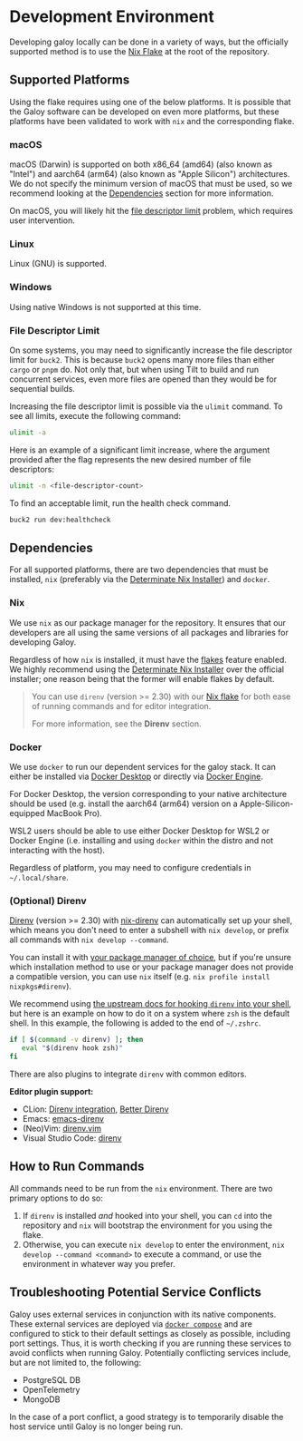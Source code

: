 # Development Environment

Developing galoy locally can be done in a variety of ways, but the officially supported method is to use the [Nix Flake](../flake.nix)
at the root of the repository.

## Supported Platforms

Using the flake requires using one of the below platforms.
It is possible that the Galoy software can be developed on even more platforms, but these platforms have
been validated to work with `nix` and the corresponding flake.

### macOS

macOS (Darwin) is supported on both x86_64 (amd64) (also known as "Intel") and aarch64 (arm64) (also known as
"Apple Silicon") architectures.
We do not specify the minimum version of macOS that must be used, so we recommend looking at the [Dependencies](#dependences)
section for more information.

On macOS, you will likely hit the [file descriptor limit](#file-descriptor-limit) problem, which requires user intervention.

### Linux

Linux (GNU) is supported.

### Windows

Using native Windows is not supported at this time.

### File Descriptor Limit

On some systems, you may need to significantly increase the file descriptor limit for `buck2`.
This is because `buck2` opens many more files than either `cargo` or `pnpm` do.
Not only that, but when using Tilt to build and run concurrent services, even more files are opened than they would be for sequential builds.

Increasing the file descriptor limit is possible via the `ulimit` command.
To see all limits, execute the following command:

```bash
ulimit -a
```

Here is an example of a significant limit increase, where the argument provided after the flag represents the new desired number of file descriptors:

```bash
ulimit -n <file-descriptor-count>
```

To find an acceptable limit, run the health check command.

```bash
buck2 run dev:healthcheck
```

## Dependencies

For all supported platforms, there are two dependencies that must be installed, `nix` (preferably via the [Determinate Nix Installer](https://github.com/DeterminateSystems/nix-installer)) and `docker`.

### Nix

We use `nix` as our package manager for the repository.
It ensures that our developers are all using the same versions of all packages and libraries for developing Galoy.

Regardless of how `nix` is installed, it must have the [flakes](https://nixos.wiki/wiki/Flakes) feature enabled.
We highly recommend using the [Determinate Nix Installer](https://github.com/DeterminateSystems/nix-installer) over the
official installer; one reason being that the former will enable flakes by default.

> You can use `direnv` (version >= 2.30) with our [Nix flake](../flake.nix) for both ease of running commands
> and for editor integration.
>
> For more information, see the **Direnv** section.

### Docker

We use `docker` to run our dependent services for the galoy stack.
It can either be installed via [Docker Desktop](https://www.docker.com/products/docker-desktop/) or
directly via [Docker Engine](https://docs.docker.com/engine/).

For Docker Desktop, the version corresponding to your native architecture should be used (e.g. install the aarch64
(arm64) version on a Apple-Silicon-equipped MacBook Pro).

WSL2 users should be able to use either Docker Desktop for WSL2 or Docker Engine (i.e. installing and using
`docker` within the distro and not interacting with the host).

Regardless of platform, you may need to configure credentials in `~/.local/share`.

### (Optional) Direnv

[Direnv](https://direnv.net/) (version >= 2.30) with [nix-direnv](https://github.com/nix-community/nix-direnv) can
automatically set up  your shell, which means you don't need to enter a subshell with `nix develop`, or prefix all
commands with `nix develop --command`.

You can install it with [your package manager of choice](https://direnv.net/docs/installation.html), but if you're
unsure which installation method to use or your package manager does not provide a compatible version, you
can use `nix` itself (e.g. `nix profile install nixpkgs#direnv`).

We recommend using [the upstream docs for hooking `direnv` into your shell](https://direnv.net/docs/hook.html), but here
is an example on how to do it on a system where `zsh` is the default shell.
In this example, the following is added to the end of `~/.zshrc`.

```zsh
if [ $(command -v direnv) ]; then
   eval "$(direnv hook zsh)"
fi
```

There are also plugins to integrate `direnv` with common editors.

**Editor plugin support:**

- CLion: [Direnv integration](https://plugins.jetbrains.com/plugin/15285-direnv-integration),
  [Better Direnv](https://plugins.jetbrains.com/plugin/19275-better-direnv)
- Emacs: [emacs-direnv](https://github.com/wbolster/emacs-direnv)
- (Neo)Vim: [direnv.vim](https://github.com/direnv/direnv.vim)
- Visual Studio Code: [direnv](https://marketplace.visualstudio.com/items?itemName=mkhl.direnv)

## How to Run Commands

All commands need to be run from the `nix` environment.
There are two primary options to do so:

1. If `direnv` is installed _and_ hooked into your shell, you can `cd` into
   the repository and `nix` will bootstrap the environment for you using the flake.
2. Otherwise, you can execute `nix develop` to enter the environment, `nix develop --command <command>` to
   execute a command, or use the environment in whatever way you prefer.

## Troubleshooting Potential Service Conflicts

Galoy uses external services in conjunction with its native components.
These external services are deployed via [`docker compose`](https://docs.docker.com/compose/) and are configured to stick to their default settings as
closely as possible, including port settings.
Thus, it is worth checking if you are running these services to avoid conflicts when running Galoy.
Potentially conflicting services include, but are not limited to, the following:

* PostgreSQL DB
* OpenTelemetry
* MongoDB

In the case of a port conflict, a good strategy is to temporarily disable the host service until Galoy is no longer being
run.
